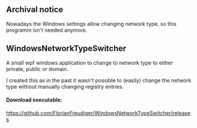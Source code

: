 ## Archival notice
Nowadays the Windows settings allow changing network type, so this programm isn't needed anymore.

## WindowsNetworkTypeSwitcher
A small wpf windows application to change to network type to either private, public or domain.

I created this as in the past it wasn't possible to (easily) change the network type without manually changing registry entries.

#### Download executable:
https://github.com/FlorianFreudiger/WindowsNetworkTypeSwitcher/releases
